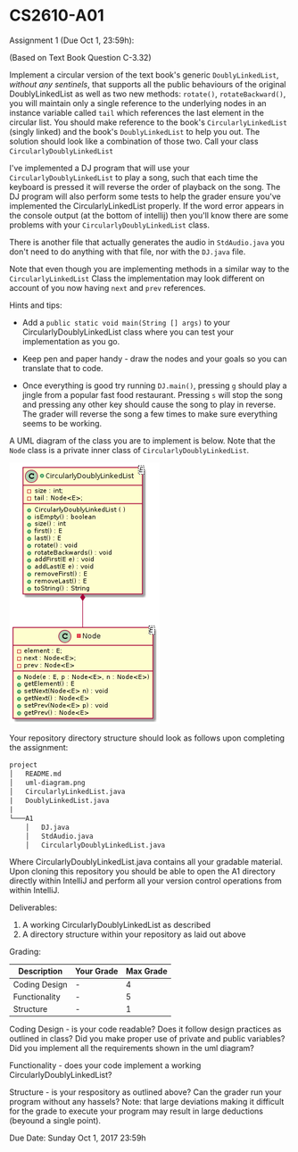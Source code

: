 # CS2610-A01

Assignment 1 (Due Oct 1, 23:59h):

(Based on Text Book Question C-3.32)

Implement a circular version of the text book's generic `DoublyLinkedList`, *without any sentinels*, that supports all the public behaviours of the original DoublyLinkedList as well as two new methods: `rotate()`, `rotateBackward()`, you will maintain only a single reference to the underlying nodes in an instance variable called `tail` which references the last element in the circular list. You should make reference to the book's `CircularlyLinkedList` (singly linked) and the book's `DoublyLinkedList` to help you out. The solution should look like a combination of those two. Call your class `CircularlyDoublyLinkedList`

I've implemented a DJ program that will use your `CircularlyDoublyLinkedList` to play a song, such that each time the keyboard is pressed it will reverse the order of playback on the song. The DJ program will also perform some tests to help the grader ensure you've implemented the CircularlyLinkedList properly. If the word error appears in the console output (at the bottom of intellij) then you'll know there are some problems with your `CircularlyDoublyLinkedList` class. 

There is another file that actually generates the audio in `StdAudio.java` you don't need to do anything with that file, nor with the `DJ.java` file.

Note that even though you are implementing methods in a similar way to the `CircularlyLinkedList` Class the implementation may look different on account of you now having `next` and `prev` references. 

Hints and tips: 

* Add a `public static void main(String [] args)` to your CircularlyDoublyLinkedList class where you can test your implementation as you go. 

* Keep pen and paper handy - draw the nodes and your goals so you can translate that to code. 

* Once everything is good try running `DJ.main()`, pressing `g` should play a jingle from a popular fast food restaurant. Pressing `s` will stop the song and pressing any other key should cause the song to play in reverse. The grader will reverse the song a few times to make sure everything seems to be working.

A UML diagram of the class you are to implement is below. Note that the `Node` class is a private inner class of `CircularlyDoublyLinkedList`.

![uml diagram](uml-diagram.png)

Your repository directory structure should look as follows upon completing the assignment:

```
project
│   README.md
│   uml-diagram.png
│   CircularlyLinkedList.java
|   DoublyLinkedList.java
|
└───A1
    │   DJ.java
    │   StdAudio.java
    │   CircularlyDoublyLinkedList.java
```

Where CircularlyDoublyLinkedList.java contains all your gradable material. Upon cloning this repository you should be able to open the A1 directory directly within IntelliJ and perform all your version control operations from within IntelliJ. 

Deliverables:

1. A working CircularlyDoublyLinkedList as described
2. A directory structure within your repository as laid out above

Grading:

| Description  | Your Grade  | Max Grade  |
|---|---|---|
|Coding Design| - | 4 |
|Functionality| - | 5 | 
|Structure    | - | 1 |


Coding Design - is your code readable? Does it follow design practices as outlined in class? Did you make proper use of private and public variables? Did you implement all the requirements shown in the uml diagram? 

Functionality - does your code implement a working CircularlyDoublyLinkedList?

Structure - is your respository as outlined above? Can the grader run your program without any hassels? Note: that large deviations making it difficult for the grade to execute your program may result in large deductions (beyound a single point). 

Due Date: Sunday Oct 1, 2017 23:59h




